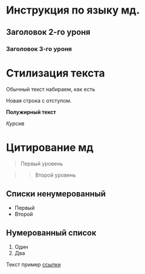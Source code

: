 # Инструкция по языку мд.

## Заголовок 2-го уроня

### Заголовок 3-го уроня

# Стилизация текста

Обычный текст набираем, как есть

Новая строка с отступом.

**Полужирный текст**

*Курсив*

# Цитирование мд

>Первый уровень

>>Второй уровень

## Списки ненумерованный

* Первый
* Второй

## Нумерованный список

1. Один
2. Два

Текст пример [ссылки](hhtp.saut.com "Всплывающая подсказка")


